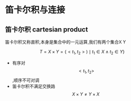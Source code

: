 # 笛卡尔积与连接
 
## 笛卡尔积 cartesian product

笛卡尔积又称直积,本身是集合中的一元运算,我们有两个集合X Y

$$ T=X \times Y =  \{<t_1,t_2>) \mid t_1 \in X \land t_2 \in Y \}$$

* 有序对$$<t_1,t_2>$$,顺序不可对调
* 笛卡尔积不满足交换路   $$ X \times Y \neq Y \times X  $$
  